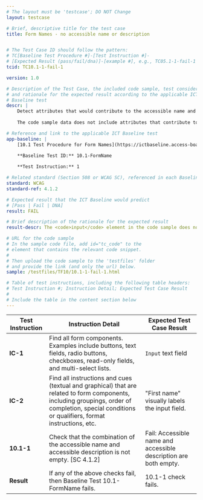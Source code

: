 ```yaml
---
# The layout must be 'testcase'; DO NOT Change
layout: testcase

# Brief, descriptive title for the test case
title: Form Names - no accessible name or description


# The Test Case ID should follow the pattern: 
# TC[Baseline Test Procedure #]-[Test Instruction #]-
# [Expected Result (pass/fail/dna)]-[example #], e.g., TC05.1-1-fail-1
tcid: TC10.1-1-fail-1

version: 1.0

# Description of the Test Case, the included code sample, test considerations,
# and rationale for the expected result according to the applicable ICT
# Baseline test
descr: | 
    Detect attributes that would contribute to the accessible name and accessible description computation and calculate the text alternative for the input element. 
    
    The code sample data does not include attributes that contribute to accessible name or accessible description output. A successful test should identify a FAIL against Baseline Test 10.1 FormName.

# Reference and link to the applicable ICT Baseline test
app-baseline: | 
    [10.1 Test Procedure for Form Names](https://ictbaseline.access-board.gov/10Forms/#101-test-procedure-for-form-names)

    **Baseline Test ID:** 10.1-FormName
    
    **Test Instruction:** 1

# Related standard (Section 508 or WCAG SC), referenced in each Baseline procedure/step
standard: WCAG
standard-ref: 4.1.2

# Expected result that the ICT Baseline would predict
# [Pass | Fail | DNA]
result: FAIL

# Brief description of the rationale for the expected result
result-descr: The <code>input</code> element in the code sample does not have any attributes that would contribute to an accessible name or description.

# URL for the code sample
# In the sample code file, add id="tc_code" to the 
# element that contains the relevant code snippet.
#
# Then upload the code sample to the 'testfiles' folder 
# and provide the link (and only the url) below.
sample: /testfiles/TF10/10.1-1-fail-1.html

# Table of test instructions, including the following table headers: 
# Test Instruction #; Instruction Detail; Expected Test Case Result
#
# Include the table in the content section below
---
```

| Test Instruction | Instruction Detail | Expected Test Case Result |
|------------------|--------------------|---------------------------|
| **IC-1** | Find all form components. Examples include buttons, text fields, radio buttons, checkboxes, read-only fields, and multi-select lists. | `Input` text field |
| **IC-2** | Find all instructions and cues (textual and graphical) that are related to form components, including groupings, order of completion, special conditions or qualifiers, format instructions, etc. | "First name" visually labels the input field. |
| **10.1-1** | Check that the combination of the accessible name and accessible description is not empty. [SC 4.1.2] | Fail: Accessible name and accessible description are both empty. | 
| **Result** | If any of the above checks fail, then Baseline Test 10.1-FormName fails. | 10.1-1 check fails. |